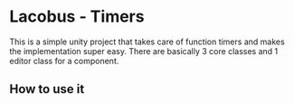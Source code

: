 
# Lacobus - Timers

This is a simple unity project that takes care of function timers and makes the implementation super easy. There are basically 3 core classes and 1 editor class for a component.



## How to use it
